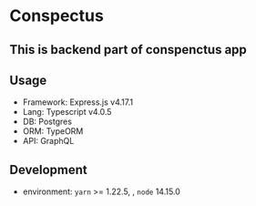 # Conspectus

## This is backend part of conspenctus app

## Usage

* Framework: Express.js v4.17.1
* Lang: Typescript v4.0.5
* DB: Postgres
* ORM: TypeORM
* API: GraphQL

## Development

- environment: `yarn` >= 1.22.5, , `node` 14.15.0
